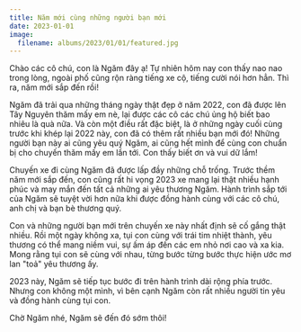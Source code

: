 ```yaml
---
title: Năm mới cùng những người bạn mới
date: 2023-01-01
image:
  filename: albums/2023/01/01/featured.jpg
---
```


Chào các cô chú, con là Ngăm đây ạ! Tự nhiên hôm nay con thấy nao nao trong lòng, ngoài phố cũng rộn ràng tiếng xe cộ, tiếng cười nói hơn hẳn. Thì ra, năm mới sắp đến rồi!

Ngăm đã trải qua những tháng ngày thật đẹp ở năm 2022, con đã được lên Tây Nguyên thăm mấy em nè, lại được các cô các chú ủng hộ biết bao nhiêu là quà nữa. Và còn một điều rất đặc biệt, là ở những ngày cuối cùng trước khi khép lại 2022 này, con đã có thêm rất nhiều bạn mới đó! Những người bạn này ai cũng yêu quý Ngăm, ai cũng hết mình để cùng con chuẩn bị cho chuyến thăm mấy em lần tới. Con thấy biết ơn và vui dữ lắm!

Chuyến xe đi cùng Ngăm đã được lấp đầy những chỗ trống. Trước thềm năm mới sắp đến, con cũng rất hi vọng 2023 xe mang lại thật nhiều hạnh phúc và may mắn đến tất cả những ai yêu thương Ngăm. Hành trình sắp tới của Ngăm sẽ tuyệt vời hơn nữa khi được đồng hành cùng với các cô chú, anh chị và bạn bè thương quý.

Con và những người bạn mới trên chuyến xe này nhất định sẽ cố gắng thật nhiều. Rồi một ngày không xa, tụi con cùng với trái tim nhiệt thành, yêu thương có thể mang niềm vui, sự ấm áp đến các em nhỏ nơi cao và xa kia. Mong rằng tụi con sẽ cùng với nhau, từng bước từng bước thực hiện ước mơ lan "toả" yêu thương ấy.

2023 này, Ngăm sẽ tiếp tục bước đi trên hành trình dài rộng phía trước. Nhưng con không một mình, vì bên cạnh Ngăm còn rất nhiều người tin yêu và đồng hành cùng tụi con.

Chờ Ngăm nhé, Ngăm sẽ đến đó sớm thôi!
